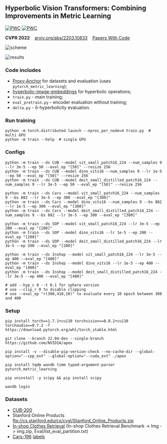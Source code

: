 ## Hyperbolic Vision Transformers: Combining Improvements in Metric Learning

[![PWC](https://img.shields.io/endpoint.svg?url=https://paperswithcode.com/badge/hyperbolic-vision-transformers-combining/metric-learning-on-cars196)](https://paperswithcode.com/sota/metric-learning-on-cars196?p=hyperbolic-vision-transformers-combining)
[![PWC](https://img.shields.io/endpoint.svg?url=https://paperswithcode.com/badge/hyperbolic-vision-transformers-combining/metric-learning-on-cub-200-2011-4)](https://paperswithcode.com/sota/metric-learning-on-cub-200-2011-4?p=hyperbolic-vision-transformers-combining)

**CVPR 2022** &nbsp;&nbsp;
[arxiv.org/abs/2203.10833](https://arxiv.org/abs/2203.10833) &nbsp;&nbsp;
[Papers With Code](https://paperswithcode.com/paper/hyperbolic-vision-transformers-combining)

![scheme](https://github.com/htdt/hyp_metric/blob/master/scheme.png?raw=true)

![results](https://github.com/htdt/hyp_metric/blob/master/results.png?raw=true)


### Code includes 
- [Proxy-Anchor](https://github.com/tjddus9597/Proxy-Anchor-CVPR2020) for datasets and evaluation (uses `pytorch_metric_learning`);
- [hyperbolic-image-embeddings](https://github.com/leymir/hyperbolic-image-embeddings) for hyperbolic operations;
- `train.py` - main training;
- `eval_pretrain.py` - encoder evaluation without training;
- `delta.py` - δ-hyperbolicity evaluation.


### Run training
```
python -m torch.distributed.launch --nproc_per_node=4 train.py  # multi GPU
python -m train --help  # single GPU
```

### Configs
```
python -m train --ds CUB --model vit_small_patch16_224 --num_samples 9 --lr 3e-5 --ep 50 --eval_ep "[50]" --resize 256
python -m train --ds CUB --model dino_vits16 --num_samples 9 --lr 1e-5 --ep 50 --eval_ep "[50]" --resize 256
python -m train --ds CUB --model deit_small_distilled_patch16_224 --num_samples 9 --lr 3e-5 --ep 50 --eval_ep "[50]" --resize 256

python -m train --ds Cars --model vit_small_patch16_224 --num_samples 9 --bs 882 --lr 3e-5 --ep 300 --eval_ep "[300]"
python -m train --ds Cars --model dino_vits16 --num_samples 9 --bs 882 --lr 1e-5 --ep 300 --eval_ep "[300]"
python -m train --ds Cars --model deit_small_distilled_patch16_224 --num_samples 9 --bs 882 --lr 3e-5 --ep 300 --eval_ep "[300]"

python -m train --ds SOP --model vit_small_patch16_224 --lr 3e-5 --ep 200 --eval_ep "[200]"
python -m train --ds SOP --model dino_vits16 --lr 1e-5 --ep 200 --eval_ep "[200]"
python -m train --ds SOP --model deit_small_distilled_patch16_224 --lr 3e-5 --ep 200 --eval_ep "[200]"

python -m train --ds Inshop --model vit_small_patch16_224 --lr 3e-5 --ep 400 --eval_ep "[400]"
python -m train --ds Inshop --model dino_vits16 --lr 1e-5 --ep 400 --eval_ep "[400]"
python -m train --ds Inshop --model deit_small_distilled_patch16_224 --lr 3e-5 --ep 400 --eval_ep "[400]"

# add --hyp_c 0 --t 0.1 for sphere version
# use --clip_r 0 to disable clipping
# use --eval_ep "r(300,410,10)" to evaluate every 10 epoch between 300 and 400
```

### Setup
```
pip install torch==1.7.1+cu110 torchvision==0.8.2+cu110 torchaudio==0.7.2 -f https://download.pytorch.org/whl/torch_stable.html

git clone --branch 22.04-dev --single-branch https://github.com/NVIDIA/apex

pip install -v --disable-pip-version-check --no-cache-dir --global-option="--cpp_ext" --global-option="--cuda_ext" ./apex

pip install tqdm wandb timm typed-argument-parser pytorch_metric_learning

pip uninstall -y scipy && pip install scipy

wandb login
```

### Datasets
- [CUB-200](http://www.vision.caltech.edu/visipedia-data/CUB-200-2011/CUB_200_2011.tgz)
- Stanford Online Products ftp://cs.stanford.edu/cs/cvgl/Stanford_Online_Products.zip
- [In-shop Clothes Retrieval](http://mmlab.ie.cuhk.edu.hk/projects/DeepFashion.html)
    (In-shop Clothes Retrieval Benchmark -> Img -> img.zip, Eval/list_eval_partition.txt)
- [Cars-196](http://ai.stanford.edu/~jkrause/car196/car_ims.tgz) [labels](http://ai.stanford.edu/~jkrause/car196/cars_annos.mat)
